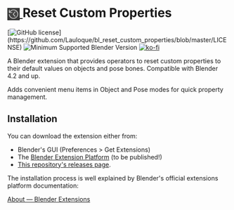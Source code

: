 <h1 tabindex="-1" class="heading-element" dir="auto">
    <a target="_blank" rel="noopener noreferrer" href="Prez/icon.webp">
        <img src="Prez/icon.webp" alt="icon" style="height: 1em; vertical-align: middle;">
    </a>
    Reset Custom Properties
</h1>

[![GitHub license](https://img.shields.io/github/license/Lauloque/bl_reset_custom_properties?style=for-the-badge&labelColor=rgb(64,64,64))](https://github.com/Lauloque/bl_reset_custom_properties/blob/master/LICENSE) ![Minimum Supported Blender Version](https://img.shields.io/badge/Blender-4.2LTS+-green?style=for-the-badge&logo=blender&logoColor=white&labelColor=rgb(64,64,64)) [![ko-fi](https://ko-fi.com/img/githubbutton_sm.svg)](https://ko-fi.com/H2H818FHX)

A Blender extension that provides operators to reset custom properties to their default values on objects and pose bones. Compatible with Blender 4.2 and up.

Adds convenient menu items in Object and Pose modes for quick property management.

## Installation

You can download the extension either from:

- Blender's GUI (Preferences > Get Extensions)
- The [Blender Extension Platform](https://extensions.blender.org/add-ons/reset_custom_properties/) (to be published!)
- [This repository's releases page](https://github.com/Lauloque/bl_reset_custom_properties/releases).

The installation process is well explained by Blender's official extensions platform documentation:

[About — Blender Extensions](https://extensions.blender.org/about/)
